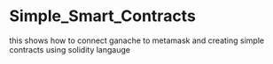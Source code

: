 # Simple_Smart_Contracts
this shows how to connect ganache to metamask and creating simple contracts using solidity langauge 
